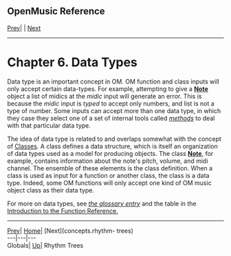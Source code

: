 OpenMusic Reference  
---  
[Prev](concepts.globals)| | [Next](concepts.rhythm-trees)  
  
* * *

# Chapter 6. Data Types

Data type is an important concept in OM. OM function and class inputs will
only accept certain data-types. For example, attempting to give a
[**Note**](note) object a list of midics at the  _midic_  input will
generate an error. This is because the  _midic_  input is _typed_ to accept
only numbers, and list is not a type of number. Some inputs can accept more
than one data type, in which they case they select one of a set of internal
tools called [_methods_](glossary#METHOD) to deal with that particular
data type.

The idea of data type is related to and overlaps somewhat with the concept of
[Classes](concepts.classes). A class defines a data structure, which is
itself an organization of data types used as a model for producing objects.
The class [**Note**](note), for example, contains information about the
note's pitch, volume, and midi channel. The ensemble of these elements is the
class definition. When a class is used as input for a function or another
class, the class is a data type. Indeed, some OM functions will only accept
one kind of OM music object class as their data type.

For more on data types, see [_the glossary entry_](glossary#DATA-TYPE)
and the table in the [Introduction to the Function
Reference.](funcref.intro)

* * *

[Prev](concepts.globals)| [Home](index)| [Next](concepts.rhythm-
trees)  
---|---|---  
Globals| [Up](concepts)| Rhythm Trees


